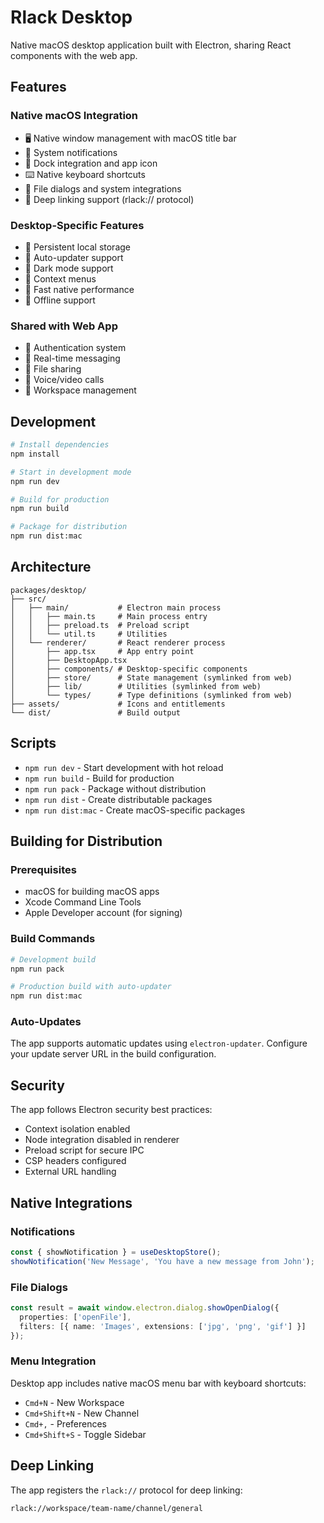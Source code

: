 # Rlack Desktop

Native macOS desktop application built with Electron, sharing React components with the web app.

## Features

### Native macOS Integration
- 🖥️ Native window management with macOS title bar
- 📱 System notifications
- 🎯 Dock integration and app icon
- ⌨️ Native keyboard shortcuts
- 📁 File dialogs and system integrations
- 🔗 Deep linking support (rlack:// protocol)

### Desktop-Specific Features
- 💾 Persistent local storage
- 🔄 Auto-updater support
- 🎨 Dark mode support
- 📖 Context menus
- 🚀 Fast native performance
- 📱 Offline support

### Shared with Web App
- 🔐 Authentication system
- 💬 Real-time messaging
- 📁 File sharing
- 🎥 Voice/video calls
- 👥 Workspace management

## Development

```bash
# Install dependencies
npm install

# Start in development mode
npm run dev

# Build for production
npm run build

# Package for distribution
npm run dist:mac
```

## Architecture

```
packages/desktop/
├── src/
│   ├── main/           # Electron main process
│   │   ├── main.ts     # Main process entry
│   │   ├── preload.ts  # Preload script
│   │   └── util.ts     # Utilities
│   └── renderer/       # React renderer process
│       ├── app.tsx     # App entry point
│       ├── DesktopApp.tsx
│       ├── components/ # Desktop-specific components
│       ├── store/      # State management (symlinked from web)
│       ├── lib/        # Utilities (symlinked from web)
│       └── types/      # Type definitions (symlinked from web)
├── assets/             # Icons and entitlements
└── dist/               # Build output
```

## Scripts

- `npm run dev` - Start development with hot reload
- `npm run build` - Build for production
- `npm run pack` - Package without distribution
- `npm run dist` - Create distributable packages
- `npm run dist:mac` - Create macOS-specific packages

## Building for Distribution

### Prerequisites
- macOS for building macOS apps
- Xcode Command Line Tools
- Apple Developer account (for signing)

### Build Commands
```bash
# Development build
npm run pack

# Production build with auto-updater
npm run dist:mac
```

### Auto-Updates
The app supports automatic updates using `electron-updater`. Configure your update server URL in the build configuration.

## Security

The app follows Electron security best practices:
- Context isolation enabled
- Node integration disabled in renderer
- Preload script for secure IPC
- CSP headers configured
- External URL handling

## Native Integrations

### Notifications
```typescript
const { showNotification } = useDesktopStore();
showNotification('New Message', 'You have a new message from John');
```

### File Dialogs
```typescript
const result = await window.electron.dialog.showOpenDialog({
  properties: ['openFile'],
  filters: [{ name: 'Images', extensions: ['jpg', 'png', 'gif'] }]
});
```

### Menu Integration
Desktop app includes native macOS menu bar with keyboard shortcuts:
- `Cmd+N` - New Workspace
- `Cmd+Shift+N` - New Channel  
- `Cmd+,` - Preferences
- `Cmd+Shift+S` - Toggle Sidebar

## Deep Linking

The app registers the `rlack://` protocol for deep linking:
```
rlack://workspace/team-name/channel/general
```